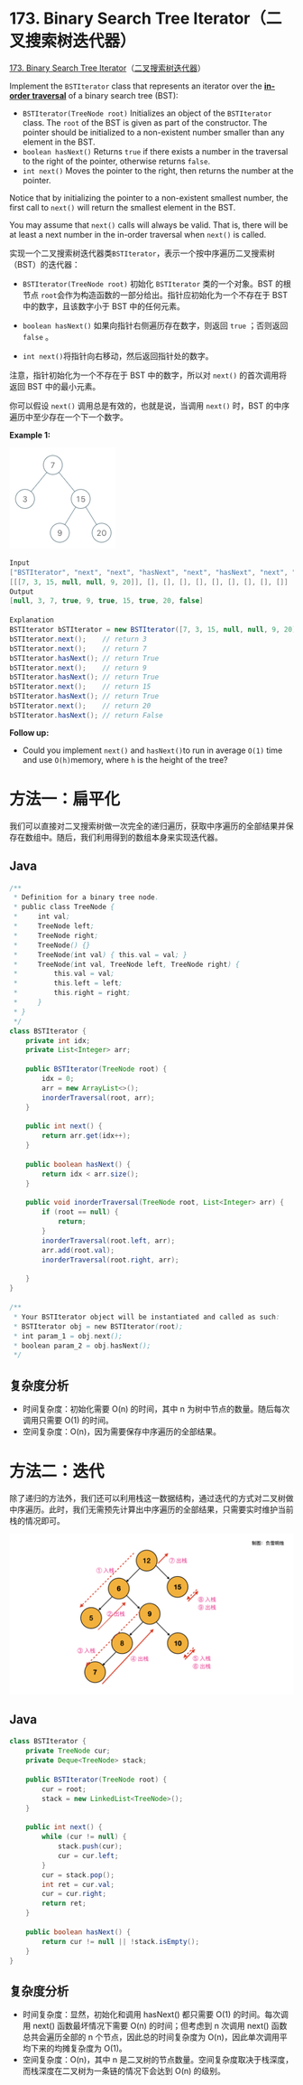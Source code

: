 # 173. Binary Search Tree Iterator（二叉搜索树迭代器）

[173. Binary Search Tree Iterator](https://leetcode.com/problems/binary-search-tree-iterator/)（[二叉搜索树迭代器](https://leetcode.cn/problems/binary-search-tree-iterator/)）

Implement the `BSTIterator`​ class that represents an iterator over the **[in-order traversal](https://en.wikipedia.org/wiki/Tree_traversal#In-order_(LNR))** of a binary search tree (BST):

* ​`BSTIterator(TreeNode root)`​ Initializes an object of the `BSTIterator`​ class. The `root`​ of the BST is given as part of the constructor. The pointer should be initialized to a non-existent number smaller than any element in the BST.
* ​`boolean hasNext()`​ Returns `true`​ if there exists a number in the traversal to the right of the pointer, otherwise returns `false`​.
* ​`int next()`​ Moves the pointer to the right, then returns the number at the pointer.

Notice that by initializing the pointer to a non-existent smallest number, the first call to `next()`​ will return the smallest element in the BST.

You may assume that `next()`​ calls will always be valid. That is, there will be at least a next number in the in-order traversal when `next()`​ is called.

实现一个二叉搜索树迭代器类`BSTIterator`​ ，表示一个按中序遍历二叉搜索树（BST）的迭代器：

* `BSTIterator(TreeNode root)`​ 初始化 `BSTIterator`​ 类的一个对象。BST 的根节点 `root`​ 会作为构造函数的一部分给出。指针应初始化为一个不存在于 BST 中的数字，且该数字小于 BST 中的任何元素。

* ​`boolean hasNext()`​ 如果向指针右侧遍历存在数字，则返回 `true`​ ；否则返回 `false`​ 。
* ​`int next()`​将指针向右移动，然后返回指针处的数字。

注意，指针初始化为一个不存在于 BST 中的数字，所以对 `next()`​ 的首次调用将返回 BST 中的最小元素。

你可以假设 `next()`​ 调用总是有效的，也就是说，当调用 `next()`​ 时，BST 的中序遍历中至少存在一个下一个数字。

**Example 1:**

​![image](assets/image-20240809213708-1qz6to2.png)​

```java
Input
["BSTIterator", "next", "next", "hasNext", "next", "hasNext", "next", "hasNext", "next", "hasNext"]
[[[7, 3, 15, null, null, 9, 20]], [], [], [], [], [], [], [], [], []]
Output
[null, 3, 7, true, 9, true, 15, true, 20, false]

Explanation
BSTIterator bSTIterator = new BSTIterator([7, 3, 15, null, null, 9, 20]);
bSTIterator.next();    // return 3
bSTIterator.next();    // return 7
bSTIterator.hasNext(); // return True
bSTIterator.next();    // return 9
bSTIterator.hasNext(); // return True
bSTIterator.next();    // return 15
bSTIterator.hasNext(); // return True
bSTIterator.next();    // return 20
bSTIterator.hasNext(); // return False
```

**Follow up:**

* Could you implement `next()`​ and `hasNext()`​ to run in average `O(1)`​ time and use `O(h)`​ memory, where `h`​ is the height of the tree?

# 方法一：扁平化

我们可以直接对二叉搜索树做一次完全的递归遍历，获取中序遍历的全部结果并保存在数组中。随后，我们利用得到的数组本身来实现迭代器。

## Java

```java
/**
 * Definition for a binary tree node.
 * public class TreeNode {
 *     int val;
 *     TreeNode left;
 *     TreeNode right;
 *     TreeNode() {}
 *     TreeNode(int val) { this.val = val; }
 *     TreeNode(int val, TreeNode left, TreeNode right) {
 *         this.val = val;
 *         this.left = left;
 *         this.right = right;
 *     }
 * }
 */
class BSTIterator {
    private int idx;
    private List<Integer> arr;

    public BSTIterator(TreeNode root) {
        idx = 0;
        arr = new ArrayList<>();
        inorderTraversal(root, arr);
    }
  
    public int next() {
        return arr.get(idx++);
    }
  
    public boolean hasNext() {
        return idx < arr.size();
    }

    public void inorderTraversal(TreeNode root, List<Integer> arr) {
        if (root == null) {
            return;
        }
        inorderTraversal(root.left, arr);
        arr.add(root.val);
        inorderTraversal(root.right, arr);

    }
}

/**
 * Your BSTIterator object will be instantiated and called as such:
 * BSTIterator obj = new BSTIterator(root);
 * int param_1 = obj.next();
 * boolean param_2 = obj.hasNext();
 */
```

## 复杂度分析

* 时间复杂度：初始化需要 O(n) 的时间，其中 n 为树中节点的数量。随后每次调用只需要 O(1) 的时间。
* 空间复杂度：O(n)，因为需要保存中序遍历的全部结果。

# 方法二：迭代

除了递归的方法外，我们还可以利用栈这一数据结构，通过迭代的方式对二叉树做中序遍历。此时，我们无需预先计算出中序遍历的全部结果，只需要实时维护当前栈的情况即可。

​![image](assets/image-20240809221808-yl9tk76.png)​

## Java

```java
class BSTIterator {
    private TreeNode cur;
    private Deque<TreeNode> stack;

    public BSTIterator(TreeNode root) {
        cur = root;
        stack = new LinkedList<TreeNode>();
    }
  
    public int next() {
        while (cur != null) {
            stack.push(cur);
            cur = cur.left;
        }
        cur = stack.pop();
        int ret = cur.val;
        cur = cur.right;
        return ret;
    }
  
    public boolean hasNext() {
        return cur != null || !stack.isEmpty();
    }
}
```

## 复杂度分析

* 时间复杂度：显然，初始化和调用 hasNext() 都只需要 O(1) 的时间。每次调用 next() 函数最坏情况下需要 O(n) 的时间；但考虑到 n 次调用 next() 函数总共会遍历全部的 n 个节点，因此总的时间复杂度为 O(n)，因此单次调用平均下来的均摊复杂度为 O(1)。
* 空间复杂度：O(n)，其中 n 是二叉树的节点数量。空间复杂度取决于栈深度，而栈深度在二叉树为一条链的情况下会达到 O(n) 的级别。

‍
